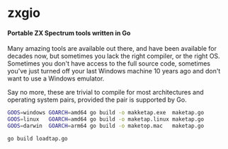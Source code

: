 # zxgio
#### Portable ZX Spectrum tools written in Go

Many amazing tools are available out there, and have been available for decades now, but sometimes you lack the right compiler, or the right OS. Sometimes you don't have access to the full source code, sometimes you've just turned off your last Windows machine 10 years ago and don't want to use a Windows emulator.

Say no more, these are trivial to compile for most architectures and operating system pairs, provided the pair is supported by Go.

```bash
GOOS=windows GOARCH=amd64 go build -o makketap.exe  maketap.go
GOOS=linux   GOARCH=amd64 go build -o maketap.linux maketap.go
GOOS=darwin  GOARCH=arm64 go build -o maketop.mac   maketap.go
```

```bash
go build loadtap.go
```

 
